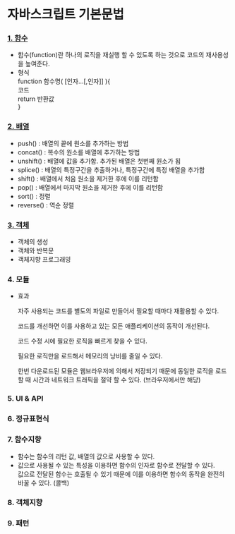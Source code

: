 # 자바스크립트 기본문법

### [1. 함수](https://github.com/solbi9382/Javascript_Study/blob/master/Basic/function.html)
  - 함수(function)란 하나의 로직을 재실행 할 수 있도록 하는 것으로 코드의 재사용성을 높여준다.
  - 형식  <br>
  function 함수명( [인자...[,인자]] ){  <br>
   코드  <br>
   return 반환값  <br>
  }  <br>

### [2. 배열](https://github.com/solbi9382/Javascript_Study/blob/master/Basic/array.js)
  - push() : 배열의 끝에 원소를 추가하는 방법
  - concat() : 복수의 원소를 배열에 추가하는 방법
  - unshift() :  배열에 값을 추가함. 추가된 배열은 첫번째 원소가 됨
  - splice() : 배열의 특정구간을 추출하거나, 특정구간에 특정 배열을 추가함
  - shift() : 배열에서 처음 원소을 제거한 후에 이를 리턴함
  - pop() : 배열에서 마지막 원소을 제거한 후에 이를 리턴함
  - sort()  : 정렬
  - reverse() : 역순 정렬 
  
### [3. 객체](https://github.com/solbi9382/Javascript_Study/blob/master/Basic/object.js)
  - 객체의 생성
  - 객체와 반복문
  - 객체지향 프로그래밍
### 4. 모듈
- 효과 <br>

  자주 사용되는 코드를 별도의 파일로 만들어서 필요할 때마다 재활용할 수 있다. <br>
  
  코드를 개선하면 이를 사용하고 있는 모든 애플리케이션의 동작이 개선된다. <br>
  
  코드 수정 시에 필요한 로직을 빠르게 찾을 수 있다. <br>
  
  필요한 로직만을 로드해서 메모리의 낭비를 줄일 수 있다. <br>
  
  한번 다운로드된 모듈은 웹브라우저에 의해서 저장되기 때문에 동일한 로직을 로드 할 때 시간과 네트워크 트래픽을 절약 할 수 있다. (브라우저에서만 해당) 
  
### 5. UI & API

### 6. 정규표현식

### 7. 함수지향
- 함수는 함수의 리턴 값, 배열의 값으로 사용할 수 있다.
- 값으로 사용될 수 있는 특성을 이용하면 함수의 인자로 함수로 전달할 수 있다. <br> 
  값으로 전달된 함수는 호출될 수 있기 때문에 이를 이용하면 함수의 동작을 완전히 바꿀 수 있다. (콜백)

### 8. 객체지향 

### 9. 패턴
